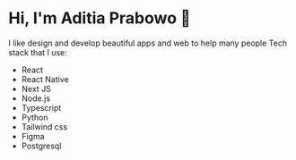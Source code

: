 # Hi, I'm Aditia Prabowo 👋
I like design and develop beautiful apps and web to help many people
Tech stack that I use:
* React
* React Native
* Next JS
* Node.js
* Typescript
* Python
* Tailwind css
* Figma
* Postgresql
